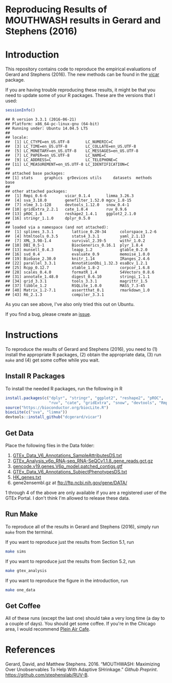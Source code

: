 Reproducing Results of MOUTHWASH results in Gerard and Stephens (2016)
================

Introduction
============

This repository contains code to reproduce the empirical evaluations of Gerard and Stephens (2016). The new methods can be found in the [vicar](https://github.com/dcgerard/vicar) package.

If you are having trouble reproducing these results, it might be that you need to update some of your R packages. These are the versions that I used:

``` r
sessionInfo()
```

    ## R version 3.3.1 (2016-06-21)
    ## Platform: x86_64-pc-linux-gnu (64-bit)
    ## Running under: Ubuntu 14.04.5 LTS
    ## 
    ## locale:
    ##  [1] LC_CTYPE=en_US.UTF-8       LC_NUMERIC=C              
    ##  [3] LC_TIME=en_US.UTF-8        LC_COLLATE=en_US.UTF-8    
    ##  [5] LC_MONETARY=en_US.UTF-8    LC_MESSAGES=en_US.UTF-8   
    ##  [7] LC_PAPER=en_US.UTF-8       LC_NAME=C                 
    ##  [9] LC_ADDRESS=C               LC_TELEPHONE=C            
    ## [11] LC_MEASUREMENT=en_US.UTF-8 LC_IDENTIFICATION=C       
    ## 
    ## attached base packages:
    ## [1] stats     graphics  grDevices utils     datasets  methods   base     
    ## 
    ## other attached packages:
    ##  [1] Rmpi_0.6-6        vicar_0.1.4       limma_3.26.3     
    ##  [4] sva_3.18.0        genefilter_1.52.0 mgcv_1.8-15      
    ##  [7] nlme_3.1-128      devtools_1.12.0   snow_0.4-1       
    ## [10] gridExtra_2.2.1   cate_1.0.4        ruv_0.9.6        
    ## [13] pROC_1.8          reshape2_1.4.1    ggplot2_2.1.0    
    ## [16] stringr_1.1.0     dplyr_0.5.0      
    ## 
    ## loaded via a namespace (and not attached):
    ##  [1] splines_3.3.1        lattice_0.20-34      colorspace_1.2-6    
    ##  [4] htmltools_0.3.5      stats4_3.3.1         yaml_2.1.13         
    ##  [7] XML_3.98-1.4         survival_2.39-5      withr_1.0.2         
    ## [10] DBI_0.5-1            BiocGenerics_0.16.1  plyr_1.8.4          
    ## [13] munsell_0.4.3        leapp_1.2            gtable_0.2.0        
    ## [16] svd_0.4              evaluate_0.9         memoise_1.0.0       
    ## [19] Biobase_2.30.0       knitr_1.14           IRanges_2.4.6       
    ## [22] parallel_3.3.1       AnnotationDbi_1.32.3 esaBcv_1.2.1        
    ## [25] Rcpp_0.12.7          xtable_1.8-2         corpcor_1.6.8       
    ## [28] scales_0.4.0         formatR_1.4          S4Vectors_0.8.6     
    ## [31] annotate_1.48.0      digest_0.6.10        stringi_1.1.1       
    ## [34] grid_3.3.1           tools_3.3.1          magrittr_1.5        
    ## [37] tibble_1.2           RSQLite_1.0.0        MASS_7.3-45         
    ## [40] Matrix_1.2-7.1       assertthat_0.1       rmarkdown_1.0       
    ## [43] R6_2.1.3             compiler_3.3.1

As you can see above, I've also only tried this out on Ubuntu.

If you find a bug, please create an [issue](https://github.com/dcgerard/ruvb_sims/issues).

Instructions
============

To reproduce the results of Gerard and Stephens (2016), you need to (1) install the appropriate R packages, (2) obtain the appropriate data, (3) run `make` and (4) get some coffee while you wait.

Install R Packages
------------------

To install the needed R packages, run the following in R

``` r
install.packages(c("dplyr", "stringr", "ggplot2", "reshape2", "pROC",
                   "ruv", "cate", "gridExtra", "snow", "devtools", "Rmpi"))
source("https://bioconductor.org/biocLite.R")
biocLite(c("sva", "limma"))
devtools::install_github("dcgerard/vicar")
```

Get Data
--------

Place the following files in the Data folder:

1.  [GTEx\_Data\_V6\_Annotations\_SampleAttributesDS.txt](http://www.gtexportal.org/home/datasets#filesetFilesDiv21)
2.  [GTEx\_Analysis\_v6p\_RNA-seq\_RNA-SeQCv1.1.8\_gene\_reads.gct.gz](http://www.gtexportal.org/home/datasets#filesetFilesDiv11)
3.  [gencode.v19.genes.V6p\_model.patched\_contigs.gtf](http://www.gtexportal.org/home/datasets#filesetFilesDiv14)
4.  [GTEx\_Data\_V6\_Annotations\_SubjectPhenotypesDS.txt](http://www.gtexportal.org/home/datasets#datasetDiv2)
5.  [HK\_genes.txt](http://www.tau.ac.il/~elieis/HKG/HK_genes.txt)
6.  gene2ensembl.gz at <ftp://ftp.ncbi.nih.gov/gene/DATA/>

1 through 4 of the above are only available if you are a registered user of the GTEx Portal. I don't think I'm allowed to release these data.

Run Make
--------

To reproduce all of the results in Gerard and Stephens (2016), simply run `make` from the terminal.

If you want to reproduce just the results from Section 5.1, run

``` bash
make sims
```

If you want to reproduce just the results from Section 5.2, run

``` bash
make gtex_analysis
```

If you want to reproduce the figure in the introduction, run

``` bash
make one_data
```

Get Coffee
----------

All of these runs (except the last one) should take a very long time (a day to a couple of days). You should get some coffee. If you're in the Chicago area, I would recommend [Plein Air Cafe](http://www.pleinaircafe.co/).

References
==========

Gerard, David, and Matthew Stephens. 2016. “MOUTHWASH: Maximizing Over Unobservables To Help With Adaptive SHrinkage.” *Github Preprint*. <https://github.com/stephenslab/RUV-B>.
